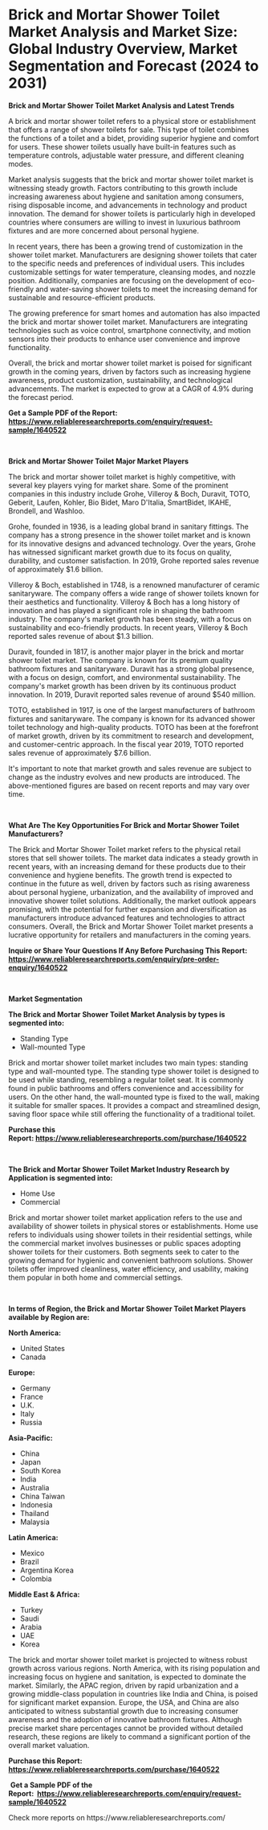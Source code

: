 <p><h1>Brick and Mortar Shower Toilet Market Analysis and Market Size: Global Industry Overview, Market Segmentation and Forecast (2024 to 2031)</h1></p><p><strong>Brick and Mortar Shower Toilet Market Analysis and Latest Trends</strong></p>
<p><p>A brick and mortar shower toilet refers to a physical store or establishment that offers a range of shower toilets for sale. This type of toilet combines the functions of a toilet and a bidet, providing superior hygiene and comfort for users. These shower toilets usually have built-in features such as temperature controls, adjustable water pressure, and different cleaning modes.</p><p>Market analysis suggests that the brick and mortar shower toilet market is witnessing steady growth. Factors contributing to this growth include increasing awareness about hygiene and sanitation among consumers, rising disposable income, and advancements in technology and product innovation. The demand for shower toilets is particularly high in developed countries where consumers are willing to invest in luxurious bathroom fixtures and are more concerned about personal hygiene.</p><p>In recent years, there has been a growing trend of customization in the shower toilet market. Manufacturers are designing shower toilets that cater to the specific needs and preferences of individual users. This includes customizable settings for water temperature, cleansing modes, and nozzle position. Additionally, companies are focusing on the development of eco-friendly and water-saving shower toilets to meet the increasing demand for sustainable and resource-efficient products.</p><p>The growing preference for smart homes and automation has also impacted the brick and mortar shower toilet market. Manufacturers are integrating technologies such as voice control, smartphone connectivity, and motion sensors into their products to enhance user convenience and improve functionality.</p><p>Overall, the brick and mortar shower toilet market is poised for significant growth in the coming years, driven by factors such as increasing hygiene awareness, product customization, sustainability, and technological advancements. The market is expected to grow at a CAGR of 4.9% during the forecast period.</p></p>
<p><strong>Get a Sample PDF of the Report:&nbsp; <a href="https://www.reliableresearchreports.com/enquiry/request-sample/1640522">https://www.reliableresearchreports.com/enquiry/request-sample/1640522</a></strong></p>
<p>&nbsp;</p>
<p><strong>Brick and Mortar Shower Toilet Major Market Players</strong></p>
<p><p>The brick and mortar shower toilet market is highly competitive, with several key players vying for market share. Some of the prominent companies in this industry include Grohe, Villeroy & Boch, Duravit, TOTO, Geberit, Laufen, Kohler, Bio Bidet, Maro D'Italia, SmartBidet, IKAHE, Brondell, and Washloo.</p><p>Grohe, founded in 1936, is a leading global brand in sanitary fittings. The company has a strong presence in the shower toilet market and is known for its innovative designs and advanced technology. Over the years, Grohe has witnessed significant market growth due to its focus on quality, durability, and customer satisfaction. In 2019, Grohe reported sales revenue of approximately $1.6 billion.</p><p>Villeroy & Boch, established in 1748, is a renowned manufacturer of ceramic sanitaryware. The company offers a wide range of shower toilets known for their aesthetics and functionality. Villeroy & Boch has a long history of innovation and has played a significant role in shaping the bathroom industry. The company's market growth has been steady, with a focus on sustainability and eco-friendly products. In recent years, Villeroy & Boch reported sales revenue of about $1.3 billion.</p><p>Duravit, founded in 1817, is another major player in the brick and mortar shower toilet market. The company is known for its premium quality bathroom fixtures and sanitaryware. Duravit has a strong global presence, with a focus on design, comfort, and environmental sustainability. The company's market growth has been driven by its continuous product innovation. In 2019, Duravit reported sales revenue of around $540 million.</p><p>TOTO, established in 1917, is one of the largest manufacturers of bathroom fixtures and sanitaryware. The company is known for its advanced shower toilet technology and high-quality products. TOTO has been at the forefront of market growth, driven by its commitment to research and development, and customer-centric approach. In the fiscal year 2019, TOTO reported sales revenue of approximately $7.6 billion.</p><p>It's important to note that market growth and sales revenue are subject to change as the industry evolves and new products are introduced. The above-mentioned figures are based on recent reports and may vary over time.</p></p>
<p>&nbsp;</p>
<p><strong>What Are The Key Opportunities For Brick and Mortar Shower Toilet Manufacturers?</strong></p>
<p><p>The Brick and Mortar Shower Toilet market refers to the physical retail stores that sell shower toilets. The market data indicates a steady growth in recent years, with an increasing demand for these products due to their convenience and hygiene benefits. The growth trend is expected to continue in the future as well, driven by factors such as rising awareness about personal hygiene, urbanization, and the availability of improved and innovative shower toilet solutions. Additionally, the market outlook appears promising, with the potential for further expansion and diversification as manufacturers introduce advanced features and technologies to attract consumers. Overall, the Brick and Mortar Shower Toilet market presents a lucrative opportunity for retailers and manufacturers in the coming years.</p></p>
<p><strong>Inquire or Share Your Questions If Any Before Purchasing This Report: <a href="https://www.reliableresearchreports.com/enquiry/pre-order-enquiry/1640522">https://www.reliableresearchreports.com/enquiry/pre-order-enquiry/1640522</a></strong></p>
<p>&nbsp;</p>
<p><strong>Market Segmentation</strong></p>
<p><strong>The Brick and Mortar Shower Toilet Market Analysis by types is segmented into:</strong></p>
<p><ul><li>Standing Type</li><li>Wall-mounted Type</li></ul></p>
<p><p>Brick and mortar shower toilet market includes two main types: standing type and wall-mounted type. The standing type shower toilet is designed to be used while standing, resembling a regular toilet seat. It is commonly found in public bathrooms and offers convenience and accessibility for users. On the other hand, the wall-mounted type is fixed to the wall, making it suitable for smaller spaces. It provides a compact and streamlined design, saving floor space while still offering the functionality of a traditional toilet.</p></p>
<p><strong>Purchase this Report:&nbsp;<a href="https://www.reliableresearchreports.com/purchase/1640522">https://www.reliableresearchreports.com/purchase/1640522</a></strong></p>
<p>&nbsp;</p>
<p><strong>The Brick and Mortar Shower Toilet Market Industry Research by Application is segmented into:</strong></p>
<p><ul><li>Home Use</li><li>Commercial</li></ul></p>
<p><p>Brick and mortar shower toilet market application refers to the use and availability of shower toilets in physical stores or establishments. Home use refers to individuals using shower toilets in their residential settings, while the commercial market involves businesses or public spaces adopting shower toilets for their customers. Both segments seek to cater to the growing demand for hygienic and convenient bathroom solutions. Shower toilets offer improved cleanliness, water efficiency, and usability, making them popular in both home and commercial settings.</p></p>
<p>&nbsp;</p>
<p><strong>In terms of Region, the Brick and Mortar Shower Toilet Market Players available by Region are:</strong></p>
<p>
    <p> <strong> North America: </strong>
        <ul>
            <li>United States</li>
            <li>Canada</li>
        </ul>
        </p> 
    <p> <strong> Europe: </strong>
        <ul>
            <li>Germany</li>
            <li>France</li>
            <li>U.K.</li>
            <li>Italy</li>
            <li>Russia</li>
        </ul>
        </p> 
    <p> <strong> Asia-Pacific: </strong>
        <ul>
            <li>China</li>
            <li>Japan</li>
            <li>South Korea</li>
            <li>India</li>
            <li>Australia</li>
            <li>China Taiwan</li>
            <li>Indonesia</li>
            <li>Thailand</li>
            <li>Malaysia</li>
        </ul>
        </p> 
    <p> <strong> Latin America: </strong>
        <ul>
            <li>Mexico</li>
            <li>Brazil</li>
            <li>Argentina Korea</li>
            <li>Colombia</li>
        </ul>
        </p> 
    <p> <strong> Middle East & Africa: </strong>
        <ul>
            <li>Turkey</li>
            <li>Saudi</li>
            <li>Arabia</li>
            <li>UAE</li>
            <li>Korea</li>
        </ul>
    </p>
    </p>
<p><p>The brick and mortar shower toilet market is projected to witness robust growth across various regions. North America, with its rising population and increasing focus on hygiene and sanitation, is expected to dominate the market. Similarly, the APAC region, driven by rapid urbanization and a growing middle-class population in countries like India and China, is poised for significant market expansion. Europe, the USA, and China are also anticipated to witness substantial growth due to increasing consumer awareness and the adoption of innovative bathroom fixtures. Although precise market share percentages cannot be provided without detailed research, these regions are likely to command a significant portion of the overall market valuation.</p></p>
<p><strong>Purchase this Report: <a href="https://www.reliableresearchreports.com/purchase/1640522">https://www.reliableresearchreports.com/purchase/1640522</a></strong></p>
<p>&nbsp;<strong>Get a Sample PDF of the Report:&nbsp;&nbsp;<a href="https://www.reliableresearchreports.com/enquiry/request-sample/1640522">https://www.reliableresearchreports.com/enquiry/request-sample/1640522</a></strong></p>
<p><strong></strong></p>
<p>Check more reports on https://www.reliableresearchreports.com/</p>